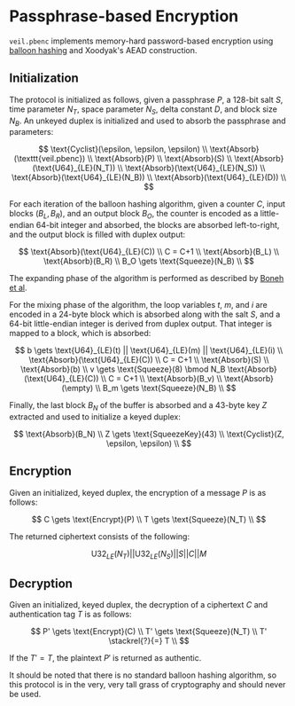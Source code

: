 # Passphrase-based Encryption

`veil.pbenc` implements memory-hard password-based encryption using [balloon hashing][bh] and Xoodyak's AEAD
construction.

## Initialization

The protocol is initialized as follows, given a passphrase $P$, a 128-bit salt $S$, time parameter $N_T$, space
parameter $N_S$, delta constant $D$, and block size $N_B$. An unkeyed duplex is initialized and used to absorb the
passphrase and parameters:

$$
\text{Cyclist}(\epsilon, \epsilon, \epsilon) \\
\text{Absorb}(\texttt{veil.pbenc}) \\
\text{Absorb}(P) \\
\text{Absorb}(S) \\
\text{Absorb}(\text{U64}_{LE}(N_T)) \\
\text{Absorb}(\text{U64}_{LE}(N_S)) \\
\text{Absorb}(\text{U64}_{LE}(N_B)) \\
\text{Absorb}(\text{U64}_{LE}(D)) \\
$$

For each iteration of the balloon hashing algorithm, given a counter $C$, input blocks $(B_L, B_R)$, and an output block
$B_O$, the counter is encoded as a little-endian 64-bit integer and absorbed, the blocks are absorbed left-to-right, and
the output block is filled with duplex output:

$$
\text{Absorb}(\text{U64}_{LE}(C)) \\
C = C+1 \\
\text{Absorb}(B_L) \\
\text{Absorb}(B_R) \\
B_O \gets \text{Squeeze}(N_B) \\
$$

The expanding phase of the algorithm is performed as described by [Boneh et al][bh].

For the mixing phase of the algorithm, the loop variables $t$, $m$, and $i$ are encoded in a 24-byte block which is
absorbed along with the salt $S$, and a 64-bit little-endian integer is derived from duplex output. That integer is
mapped to a block, which is absorbed:

$$
b \gets \text{U64}_{LE}(t) || \text{U64}_{LE}(m) || \text{U64}_{LE}(i) \\
\text{Absorb}(\text{U64}_{LE}(C)) \\
C = C+1 \\
\text{Absorb}(S) \\
\text{Absorb}(b) \\
v \gets \text{Squeeze}(8) \bmod N_B
\text{Absorb}(\text{U64}_{LE}(C)) \\
C = C+1 \\
\text{Absorb}(B_v) \\
\text{Absorb}(\empty) \\
B_m \gets \text{Squeeze}(N_B) \\
$$

Finally, the last block $B_N$ of the buffer is absorbed and a 43-byte key $Z$ extracted and used to initialize a keyed
duplex:

$$
\text{Absorb}(B_N) \\
Z \gets \text{SqueezeKey}(43) \\
\text{Cyclist}(Z, \epsilon, \epsilon) \\
$$

## Encryption

Given an initialized, keyed duplex, the encryption of a message $P$ is as follows:

$$
C \gets \text{Encrypt}(P) \\
T \gets \text{Squeeze}(N_T) \\
$$

The returned ciphertext consists of the following:

$$
\text{U32}_{LE}(N_T) || \text{U32}_{LE}(N_S) || S || C || M
$$

## Decryption

Given an initialized, keyed duplex, the decryption of a ciphertext $C$ and authentication tag $T$ is as follows:

$$
P' \gets \text{Encrypt}(C) \\
T' \gets \text{Squeeze}(N_T) \\
T' \stackrel{?}{=} T \\
$$

If the $T' = T$, the plaintext $P'$ is returned as authentic.

It should be noted that there is no standard balloon hashing algorithm, so this protocol is in the very, very tall grass
of cryptography and should never be used.

[bh]: https://eprint.iacr.org/2016/027.pdf